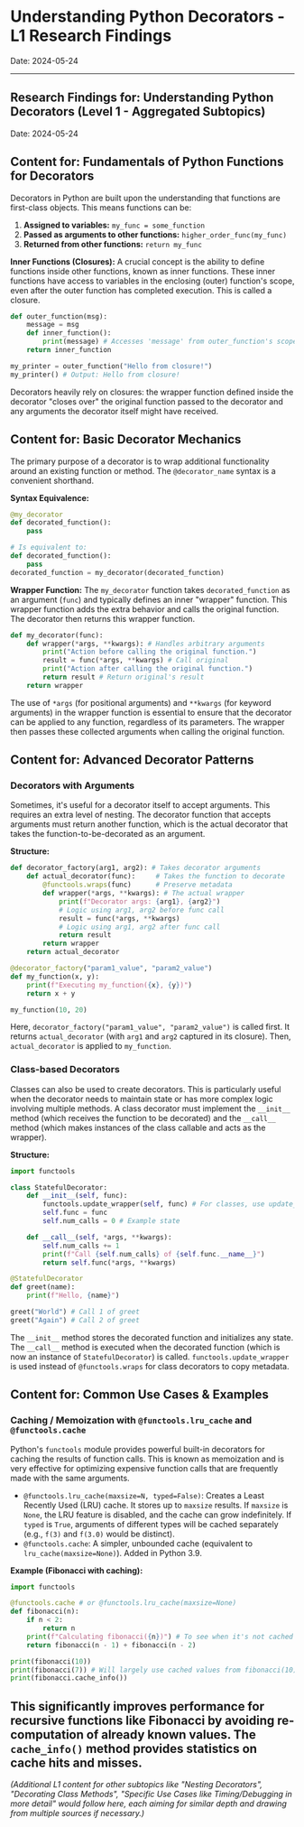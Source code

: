 # Understanding Python Decorators - L1 Research Findings

Date: 2024-05-24

---
## Research Findings for: Understanding Python Decorators (Level 1 - Aggregated Subtopics)

Date: 2024-05-24

## Content for: Fundamentals of Python Functions for Decorators

Decorators in Python are built upon the understanding that functions are first-class objects. This means functions can be:
1.  **Assigned to variables:** `my_func = some_function`
2.  **Passed as arguments to other functions:** `higher_order_func(my_func)`
3.  **Returned from other functions:** `return my_func`

**Inner Functions (Closures):**
A crucial concept is the ability to define functions inside other functions, known as inner functions. These inner functions have access to variables in the enclosing (outer) function's scope, even after the outer function has completed execution. This is called a closure.
```python
def outer_function(msg):
    message = msg
    def inner_function():
        print(message) # Accesses 'message' from outer_function's scope
    return inner_function

my_printer = outer_function("Hello from closure!")
my_printer() # Output: Hello from closure!
```
Decorators heavily rely on closures: the wrapper function defined inside the decorator "closes over" the original function passed to the decorator and any arguments the decorator itself might have received.

## Content for: Basic Decorator Mechanics

The primary purpose of a decorator is to wrap additional functionality around an existing function or method. The `@decorator_name` syntax is a convenient shorthand.

**Syntax Equivalence:**
```python
@my_decorator
def decorated_function():
    pass

# Is equivalent to:
def decorated_function():
    pass
decorated_function = my_decorator(decorated_function)
```

**Wrapper Function:**
The `my_decorator` function takes `decorated_function` as an argument (`func`) and typically defines an inner "wrapper" function. This wrapper function adds the extra behavior and calls the original function. The decorator then returns this wrapper function.
```python
def my_decorator(func):
    def wrapper(*args, **kwargs): # Handles arbitrary arguments
        print("Action before calling the original function.")
        result = func(*args, **kwargs) # Call original
        print("Action after calling the original function.")
        return result # Return original's result
    return wrapper
```
The use of `*args` (for positional arguments) and `**kwargs` (for keyword arguments) in the wrapper function is essential to ensure that the decorator can be applied to any function, regardless of its parameters. The wrapper then passes these collected arguments when calling the original function.

## Content for: Advanced Decorator Patterns

### Decorators with Arguments
Sometimes, it's useful for a decorator itself to accept arguments. This requires an extra level of nesting. The decorator function that accepts arguments must return another function, which is the actual decorator that takes the function-to-be-decorated as an argument.

**Structure:**
```python
def decorator_factory(arg1, arg2): # Takes decorator arguments
    def actual_decorator(func):     # Takes the function to decorate
        @functools.wraps(func)      # Preserve metadata
        def wrapper(*args, **kwargs): # The actual wrapper
            print(f"Decorator args: {arg1}, {arg2}")
            # Logic using arg1, arg2 before func call
            result = func(*args, **kwargs)
            # Logic using arg1, arg2 after func call
            return result
        return wrapper
    return actual_decorator

@decorator_factory("param1_value", "param2_value")
def my_function(x, y):
    print(f"Executing my_function({x}, {y})")
    return x + y

my_function(10, 20)
```
Here, `decorator_factory("param1_value", "param2_value")` is called first. It returns `actual_decorator` (with `arg1` and `arg2` captured in its closure). Then, `actual_decorator` is applied to `my_function`.

### Class-based Decorators
Classes can also be used to create decorators. This is particularly useful when the decorator needs to maintain state or has more complex logic involving multiple methods. A class decorator must implement the `__init__` method (which receives the function to be decorated) and the `__call__` method (which makes instances of the class callable and acts as the wrapper).

**Structure:**
```python
import functools

class StatefulDecorator:
    def __init__(self, func):
        functools.update_wrapper(self, func) # For classes, use update_wrapper
        self.func = func
        self.num_calls = 0 # Example state

    def __call__(self, *args, **kwargs):
        self.num_calls += 1
        print(f"Call {self.num_calls} of {self.func.__name__}")
        return self.func(*args, **kwargs)

@StatefulDecorator
def greet(name):
    print(f"Hello, {name}")

greet("World") # Call 1 of greet
greet("Again") # Call 2 of greet
```
The `__init__` method stores the decorated function and initializes any state. The `__call__` method is executed when the decorated function (which is now an instance of `StatefulDecorator`) is called. `functools.update_wrapper` is used instead of `@functools.wraps` for class decorators to copy metadata.

## Content for: Common Use Cases & Examples

### Caching / Memoization with `@functools.lru_cache` and `@functools.cache`
Python's `functools` module provides powerful built-in decorators for caching the results of function calls. This is known as memoization and is very effective for optimizing expensive function calls that are frequently made with the same arguments.

*   `@functools.lru_cache(maxsize=N, typed=False)`: Creates a Least Recently Used (LRU) cache. It stores up to `maxsize` results. If `maxsize` is `None`, the LRU feature is disabled, and the cache can grow indefinitely. If `typed` is `True`, arguments of different types will be cached separately (e.g., `f(3)` and `f(3.0)` would be distinct).
*   `@functools.cache`: A simpler, unbounded cache (equivalent to `lru_cache(maxsize=None)`). Added in Python 3.9.

**Example (Fibonacci with caching):**
```python
import functools

@functools.cache # or @functools.lru_cache(maxsize=None)
def fibonacci(n):
    if n < 2:
        return n
    print(f"Calculating fibonacci({n})") # To see when it's not cached
    return fibonacci(n - 1) + fibonacci(n - 2)

print(fibonacci(10))
print(fibonacci(7)) # Will largely use cached values from fibonacci(10) call
print(fibonacci.cache_info())
```
This significantly improves performance for recursive functions like Fibonacci by avoiding re-computation of already known values. The `cache_info()` method provides statistics on cache hits and misses.
---
*(Additional L1 content for other subtopics like "Nesting Decorators", "Decorating Class Methods", "Specific Use Cases like Timing/Debugging in more detail" would follow here, each aiming for similar depth and drawing from multiple sources if necessary.)*
